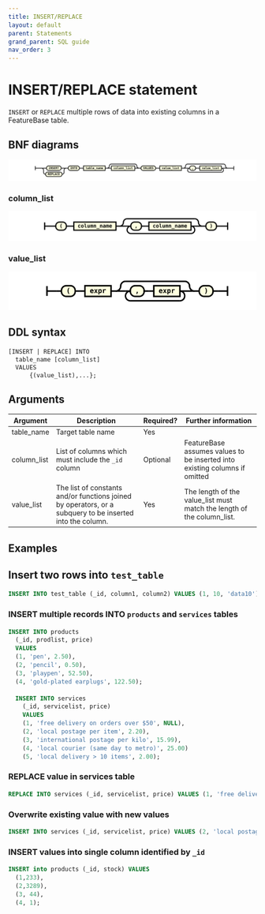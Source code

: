 ```yaml
---
title: INSERT/REPLACE
layout: default
parent: Statements
grand_parent: SQL guide
nav_order: 3
---
```


# INSERT/REPLACE statement

`INSERT` or `REPLACE` multiple rows of data into existing columns in a FeatureBase table.

## BNF diagrams

![expr](/assets/images/sql-guide/insert_stmt.svg)

### column_list
![expr](/assets/images/sql-guide/column_list.svg)

### value_list
![expr](/assets/images/sql-guide/value_list.svg)

## DDL syntax

```
[INSERT | REPLACE] INTO
  table_name [column_list]
  VALUES
      {(value_list),...};
```

## Arguments

| Argument | Description | Required? | Further information |
|---|---|---|---|
| table_name | Target table name | Yes |  |
| column_list | List of columns which must include the `_id` column | Optional | FeatureBase assumes values to be inserted into existing columns if omitted |
| value_list | The list of constants and/or functions joined by operators, or a subquery to be inserted into the column. | Yes | The length of the value_list must match the length of the column_list. |

## Examples

## Insert two rows into `test_table`

```sql
INSERT INTO test_table (_id, column1, column2) VALUES (1, 10, 'data10'), (2, 10, 'data10');
```

### INSERT multiple records INTO `products` and `services` tables

```sql
INSERT INTO products
  (_id, prodlist, price)
  VALUES
  (1, 'pen', 2.50),
  (2, 'pencil', 0.50),
  (3, 'playpen', 52.50),
  (4, 'gold-plated earplugs', 122.50);

  INSERT INTO services
    (_id, servicelist, price)
    VALUES
    (1, 'free delivery on orders over $50', NULL),
    (2, 'local postage per item', 2.20),
    (3, 'international postage per kilo', 15.99),
    (4, 'local courier (same day to metro)', 25.00)
    (5, 'local delivery > 10 items', 2.00);
```

### REPLACE value in services table

```sql
REPLACE INTO services (_id, servicelist, price) VALUES (1, 'free deliveries on orders over $50', 0.00);
```

### Overwrite existing value with new values

```sql
INSERT INTO services (_id, servicelist, price) VALUES (2, 'local postage per item', 2.20);
```

### INSERT values into single column identified by `_id`

```sql
INSERT into products (_id, stock) VALUES
  (1,233),
  (2,3289),
  (3, 44),
  (4, 1);
```
